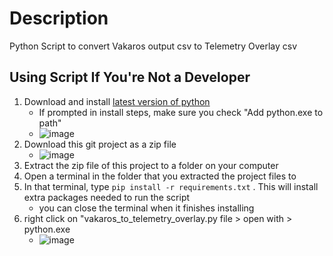 # Description
Python Script to convert Vakaros output csv to Telemetry Overlay csv 

## Using Script If You're Not a Developer

1. Download and install [latest version of python](https://www.python.org/downloads/)
    - If prompted in install steps, make sure you check "Add python.exe to path" 
    - ![image](https://user-images.githubusercontent.com/80606580/222922604-319f2269-765a-440f-8511-c86f06fd63a1.png)
2. Download this git project as a zip file 
    - ![image](https://user-images.githubusercontent.com/80606580/222922652-1ea03c06-376e-4f43-8997-f8189a386ea8.png)
3. Extract the zip file of this project to a folder on your computer
4. Open a terminal in the folder that you extracted the project files to
5. In that terminal, type `pip install -r requirements.txt` . This will install extra packages needed to run the script
    - you can close the terminal when it finishes installing
7. right click on "vakaros_to_telemetry_overlay.py file > open with > python.exe 
    - ![image](https://user-images.githubusercontent.com/80606580/222922519-2b5442ec-fc8c-4f30-9c71-ff1a27d3ad94.png)


